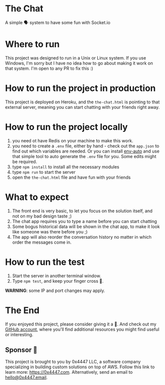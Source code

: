 # The Chat

A simple 🗣 system to have some fun with Socket.io

# Where to run

This project was designed to run in a Unix or Linux system. If you use Windows, I'm sorry but I have no idea how to go about making it work on that system. I'm open to any PR to fix this :)

# How to run the project in production

This project is deployed on Heroku, and the `the-chat.html` is pointing to that external server, meaning you can start chatting with your friends right away.

# How to run the project locally

1. you need ot have Redis on your machine to make this work.
1. you need to create a `.env` file, either by hand - check out the `app.json` to find out which variables are needed. Or you can install [env-auto](https://www.npmjs.com/package/env-auto) and use that simple tool to auto generate the `.env` file for you. Some edits might be required.
1. type `npm install` to install all the necessary modules
1. type `npm run` to start the server
1. open the `the-chat.html` file and have fun with your friends

# What to expect

1. The front end is very basic, to let you focus on the solution itself, and not on my bad design taste ;)
1. The chat app requires you to type a name before you can start chatting
1. Some bogus historical data will be shown in the chat app, to make it look like someone was there before you ;)
1. The app will also reorder the conversation history no matter in which order the messages come in.

# How to run the test

1. Start the server in another terminal window.
1. Type `npm test`, and keep your finger cross 🤞.

**WARNING**: some IP and port changes may apply.

# The End

If you enjoyed this project, please consider giving it a 🌟. And check out my [GitHub account](https://github.com/davidgatti), where you'll find additional resources you might find useful or interesting.

## Sponsor 🎊

This project is brought to you by 0x4447 LLC, a software company specializing in building custom solutions on top of AWS. Follow this link to learn more: https://0x4447.com. Alternatively, send an email to [hello@0x4447.email](mailto:hello@0x4447.email?Subject=Hello%20From%20Repo&Body=Hi%2C%0A%0AMy%20name%20is%20NAME%2C%20and%20I%27d%20like%20to%20get%20in%20touch%20with%20someone%20at%200x4447.%0A%0AI%27d%20like%20to%20discuss%20the%20following%20topics%3A%0A%0A-%20LIST_OF_TOPICS_TO_DISCUSS%0A%0ASome%20useful%20information%3A%0A%0A-%20My%20full%20name%20is%3A%20FIRST_NAME%20LAST_NAME%0A-%20My%20time%20zone%20is%3A%20TIME_ZONE%0A-%20My%20working%20hours%20are%20from%3A%20TIME%20till%20TIME%0A-%20My%20company%20name%20is%3A%20COMPANY%20NAME%0A-%20My%20company%20website%20is%3A%20https%3A%2F%2F%0A%0ABest%20regards.).
